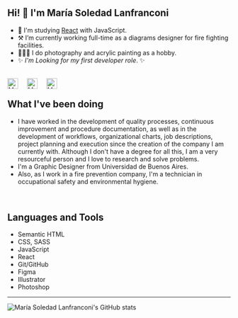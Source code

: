 ## Hi! 👋 I'm María Soledad Lanfranconi

- 📝 I'm studying [React](https://react.dev) with JavaScript.
- ⚒️ I’m currently working full-time as a diagrams designer for fire fighting facilities.
- 👩🏻‍🎨 I do photography and acrylic painting as a hobby. 
- ✨ _I'm Looking for my first developer role_. ✨

<br/>

<a href="https://twitter.com/PennyMSL">
<img align="left" alt="Maria Soledad Lanfranconi - Twitter" width="24px" src="https://icongr.am/fontawesome/twitter.svg?size=128&color=ff0000" style="margin-right: 20px;" />
</a>
<a href="https://linkedin.com/in/mslanfranconi/">
<img align="left" alt="Maria Soledad Lanfranconi - LinkedIn" width="24px" src="https://icongr.am/fontawesome/linkedin.svg?size=128&color=ff0000" style="margin-right: 20px;" />
</a>
<a href="https://www.shutterstock.com/en/g/Saerwen?rid=170366600">
<img align="left" alt="Maria Soledad Lanfranconi - Shutterstock" width="24px" src="https://icongr.am/fontawesome/camera.svg?size=128&color=ff0000" style="margin-right: 20px;" />
</a>

<br />

## What I've been doing

- I have worked in the development of quality processes, continuous improvement and procedure documentation, as well as in the development of workflows, organizational charts, job descriptions, project planning and execution since the creation of the company I am currently with. Although I don't have a degree for all this, I am a very resourceful person and I love to research and solve problems.
- I'm a Graphic Designer from Universidad de Buenos Aires.
- Also, as I work in a fire prevention company, I'm a technician in occupational safety and environmental hygiene.

<br />

## Languages and Tools

- Semantic HTML
- CSS, SASS
- JavaScript
- React
- Git/GitHub
- Figma
- Illustrator
- Photoshop

---

![María Soledad Lanfranconi's GitHub stats](https://github-readme-stats.vercel.app/api?username=SaerwenLis&show_icons=true&hide_border=true)